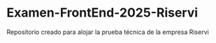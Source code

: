 # Examen-FrontEnd-2025-Riservi
Repositorio creado para alojar la prueba técnica de la empresa Riservi
